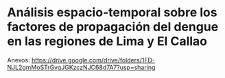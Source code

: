 # Análisis espacio-temporal sobre los factores de propagación del dengue en las regiones de Lima y El Callao

Anexos: https://drive.google.com/drive/folders/1FD-NJL2gmMoSTrGvgJGKzczNJC68d7A7?usp=sharing

